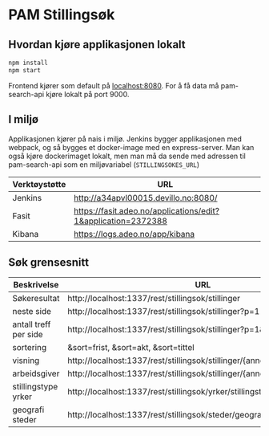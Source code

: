 # PAM Stillingsøk

## Hvordan kjøre applikasjonen lokalt

```sh 
npm install
npm start
```

Frontend kjører som default på [localhost:8080](localhost:8080). For å få data må pam-search-api kjøre lokalt på port 9000.

## I miljø

Applikasjonen kjører på nais i miljø. Jenkins bygger applikasjonen med webpack, og så bygges et docker-image med en express-server. Man kan også kjøre dockerimaget lokalt, men man må da sende med adressen til pam-search-api som en miljøvariabel (`STILLINGSOKES_URL`)

Verktøystøtte | URL
--------------|------------------------------------------------------------------
Jenkins       | http://a34apvl00015.devillo.no:8080/
Fasit         | https://fasit.adeo.no/applications/edit?1&application=2372388
Kibana        | https://logs.adeo.no/app/kibana

## Søk grensesnitt

Beskrivelse   | URL
--------------|------------------------------------------------------------------
Søkeresultat  | http://localhost:1337/rest/stillingsok/stillinger
neste side    | http://localhost:1337/rest/stillingsok/stillinger?p=1
antall treff per side | http://localhost:1337/rest/stillingsok/stillinger?p=1&rpp=25
sortering | &sort=frist, &sort=akt, &sort=tittel
visning |  http://localhost:1337/rest/stillingsok/stillinger/{annonseid}
arbeidsgiver | http://localhost:1337/rest/stillingsok/stillinger/{annonseid}/arbeidsgiver
stillingstype yrker | http://localhost:1337/rest/stillingsok/yrker/stillingstype
geografi steder | http://localhost:1337/rest/stillingsok/steder/geografi









